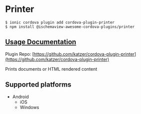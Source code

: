 # Printer

```text
$ ionic cordova plugin add cordova-plugin-printer
$ npm install @ischemaview-awesome-cordova-plugins/printer
```

## [Usage Documentation](https://danielsogl.gitbook.io/awesome-cordova-plugins/plugins/printer/)

Plugin Repo: [https://github.com/katzer/cordova-plugin-printer](https://github.com/katzer/cordova-plugin-printer)

Prints documents or HTML rendered content

## Supported platforms

* Android
  * iOS
  * Windows

